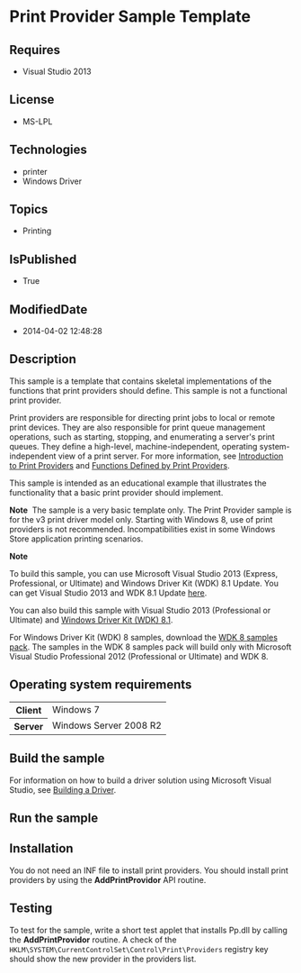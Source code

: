 # Print Provider Sample Template
## Requires
* Visual Studio 2013
## License
* MS-LPL
## Technologies
* printer
* Windows Driver
## Topics
* Printing
## IsPublished
* True
## ModifiedDate
* 2014-04-02 12:48:28
## Description

<div id="mainSection">
<p>This sample is a template that contains skeletal implementations of the functions that print providers should define. This sample is not a functional print provider.
</p>
<p>Print providers are responsible for directing print jobs to local or remote print devices. They are also responsible for print queue management operations, such as starting, stopping, and enumerating a server's print queues. They define a high-level, machine-independent,
 operating system-independent view of a print server. For more information, see <a href="http://msdn.microsoft.com/en-us/library/windows/hardware/ff551775(v=vs.85).aspx">
Introduction to Print Providers</a> and <a href="http://msdn.microsoft.com/en-us/library/windows/hardware/ff549424(v=vs.85).aspx">
Functions Defined by Print Providers</a>.</p>
<p>This sample is intended as an educational example that illustrates the functionality that a basic print provider should implement.</p>
<p class="note"><b>Note</b>&nbsp;&nbsp;The sample is a very basic template only. The Print Provider sample is for the v3 print driver model only. Starting with Windows&nbsp;8, use of print providers is not recommended. Incompatibilities exist in some Windows Store application
 printing scenarios.</p>
<p class="note"><b>Note</b>&nbsp;&nbsp;</p>
<p class="note">To build this sample, you can use Microsoft Visual Studio&nbsp;2013 (Express, Professional, or Ultimate) and Windows Driver Kit (WDK)&nbsp;8.1 Update. You can get Visual Studio&nbsp;2013 and WDK&nbsp;8.1 Update
<a href="http://go.microsoft.com/fwlink/p/?LInkID=239721">here</a>.</p>
<p class="note">You can also build this sample with Visual Studio&nbsp;2013 (Professional or Ultimate) and
<a href="http://go.microsoft.com/fwlink/p/?LInkID=391348">Windows Driver Kit (WDK)&nbsp;8.1</a>.</p>
<p class="note">For Windows Driver Kit (WDK)&nbsp;8 samples, download the <a href=" http://go.microsoft.com/fwlink/?LinkId=317090">
WDK&nbsp;8 samples pack</a>. The samples in the WDK&nbsp;8 samples pack will build only with Microsoft Visual Studio Professional&nbsp;2012 (Professional or Ultimate) and WDK&nbsp;8.</p>
<p></p>
<h2>Operating system requirements</h2>
<table>
<tbody>
<tr>
<th>Client</th>
<td><dt>Windows&nbsp;7 </dt></td>
</tr>
<tr>
<th>Server</th>
<td><dt>Windows Server&nbsp;2008&nbsp;R2 </dt></td>
</tr>
</tbody>
</table>
<h2>Build the sample</h2>
<p>For information on how to build a driver solution using Microsoft Visual Studio, see
<a href="http://msdn.microsoft.com/en-us/library/windows/hardware/ff554644">Building a Driver</a>.</p>
<h2>Run the sample</h2>
<h2><a id="Installation"></a><a id="installation"></a><a id="INSTALLATION"></a>Installation</h2>
<p>You do not need an INF file to install print providers. You should install print providers by using the
<b>AddPrintProvidor</b> API routine. </p>
<h2><a id="Testing"></a><a id="testing"></a><a id="TESTING"></a>Testing</h2>
<p>To test for the sample, write a short test applet that installs Pp.dll by calling the
<b>AddPrintProvidor</b> routine. A check of the <code>HKLM\SYSTEM\CurrentControlSet\Control\Print\Providers</code> registry key should show the new provider in the providers list.
</p>
</div>
